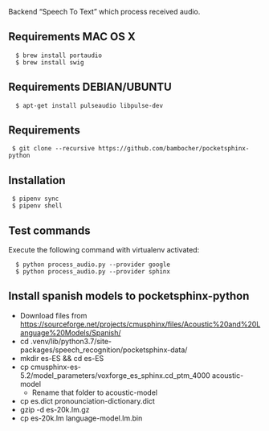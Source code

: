 

Backend “Speech To Text” which process received audio.


## Requirements MAC OS X

```
  $ brew install portaudio
  $ brew install swig
```

## Requirements DEBIAN/UBUNTU

```
  $ apt-get install pulseaudio libpulse-dev
```

## Requirements

```
 $ git clone --recursive https://github.com/bambocher/pocketsphinx-python
```

## Installation


 ```
  $ pipenv sync
  $ pipenv shell
```


## Test commands

Execute the following command with virtualenv activated:

```
  $ python process_audio.py --provider google
  $ python process_audio.py --provider sphinx
```


## Install spanish models to pocketsphinx-python

- Download files from https://sourceforge.net/projects/cmusphinx/files/Acoustic%20and%20Language%20Models/Spanish/
- cd .venv/lib/python3.7/site-packages/speech_recognition/pocketsphinx-data/
- mkdir es-ES && cd es-ES
- cp cmusphinx-es-5.2/model_parameters/voxforge_es_sphinx.cd_ptm_4000 acoustic-model
  - Rename that folder to acoustic-model
- cp es.dict pronounciation-dictionary.dict
- gzip -d es-20k.lm.gz
- cp es-20k.lm language-model.lm.bin
